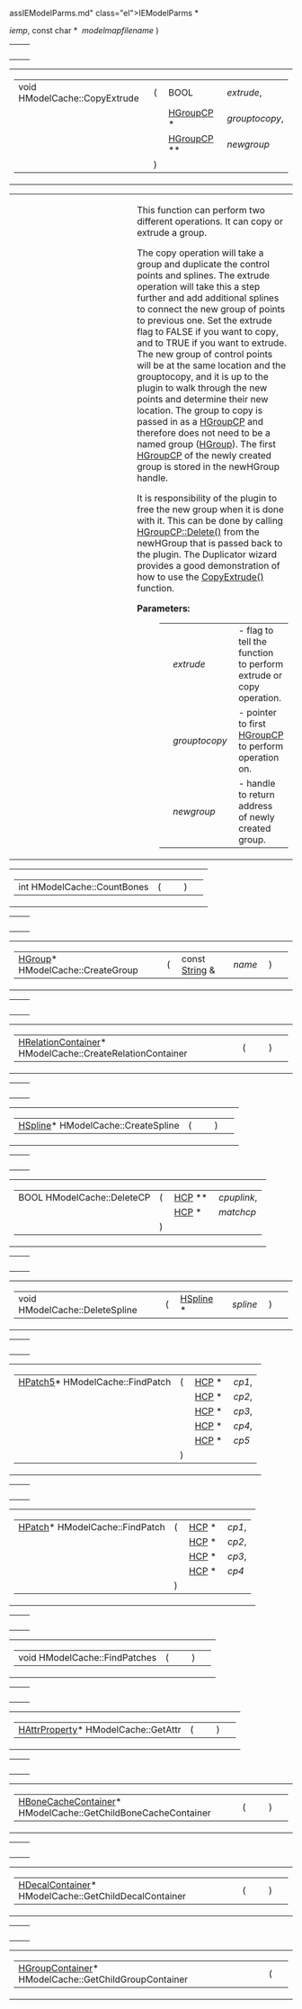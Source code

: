 assIEModelParms.md" class="el">IEModelParms</a> * </td>
<td class="mdname" data-nowrap=""><em>iemp</em>,</td>
</tr>
<tr>
<td class="md" style="text-align: right;" data-nowrap=""></td>
<td class="md"></td>
<td class="md" data-nowrap="">const char * </td>
<td class="mdname" data-nowrap=""><em>modelmapfilename</em></td>
</tr>
<tr>
<td class="md"></td>
<td class="md">) </td>
<td colspan="2" class="md"></td>
</tr>
</tbody>
</table></td>
</tr>
</tbody>
</table>

|     |     |
|-----|-----|
|     |     |

<span id="2d35b860c39a26b9b4ec4e5a48bc2662" class="anchor"></span>

<table class="mdTable" data-cellpadding="2" data-cellspacing="0">
<colgroup>
<col style="width: 100%" />
</colgroup>
<tbody>
<tr>
<td class="mdRow"><table data-cellpadding="0" data-cellspacing="0" data-border="0">
<tbody>
<tr>
<td class="md" data-nowrap="" data-valign="top">void HModelCache::CopyExtrude</td>
<td class="md" data-valign="top">( </td>
<td class="md" data-nowrap="" data-valign="top">BOOL </td>
<td class="mdname" data-nowrap=""><em>extrude</em>,</td>
</tr>
<tr>
<td class="md" style="text-align: right;" data-nowrap=""></td>
<td class="md"></td>
<td class="md" data-nowrap=""><a href="classHGroupCP.md" class="el">HGroupCP</a> * </td>
<td class="mdname" data-nowrap=""><em>grouptocopy</em>,</td>
</tr>
<tr>
<td class="md" style="text-align: right;" data-nowrap=""></td>
<td class="md"></td>
<td class="md" data-nowrap=""><a href="classHGroupCP.md" class="el">HGroupCP</a> ** </td>
<td class="mdname" data-nowrap=""><em>newgroup</em></td>
</tr>
<tr>
<td class="md"></td>
<td class="md">) </td>
<td colspan="2" class="md"></td>
</tr>
</tbody>
</table></td>
</tr>
</tbody>
</table>

<table data-cellspacing="5" data-cellpadding="0" data-border="0">
<colgroup>
<col style="width: 50%" />
<col style="width: 50%" />
</colgroup>
<tbody>
<tr>
<td> </td>
<td><p>This function can perform two different operations. It can copy or extrude a group.</p>
<p>The copy operation will take a group and duplicate the control points and splines. The extrude operation will take this a step further and add additional splines to connect the new group of points to previous one. Set the extrude flag to FALSE if you want to copy, and to TRUE if you want to extrude. The new group of control points will be at the same location and the grouptocopy, and it is up to the plugin to walk through the new points and determine their new location. The group to copy is passed in as a <a href="classHGroupCP.md" class="el">HGroupCP</a> and therefore does not need to be a named group (<a href="classHGroup.md" class="el">HGroup</a>). The first <a href="classHGroupCP.md" class="el">HGroupCP</a> of the newly created group is stored in the newHGroup handle.</p>
<p>It is responsibility of the plugin to free the new group when it is done with it. This can be done by calling <a href="classHGroupCP.md#51a833214dab53bfafb630573fc0fe77" class="el">HGroupCP::Delete()</a> from the newHGroup that is passed back to the plugin. The Duplicator wizard provides a good demonstration of how to use the <a href="classHModelCache.md#2d35b860c39a26b9b4ec4e5a48bc2662" class="el">CopyExtrude()</a> function.</p>
<dl>
<dt><strong>Parameters:</strong></dt>
<dd>
<table data-border="0" data-cellspacing="2" data-cellpadding="0">
<tbody>
<tr>
<td data-valign="top"></td>
<td data-valign="top"><em>extrude</em> </td>
<td>- flag to tell the function to perform extrude or copy operation.</td>
</tr>
<tr>
<td data-valign="top"></td>
<td data-valign="top"><em>grouptocopy</em> </td>
<td>- pointer to first <a href="classHGroupCP.md" class="el">HGroupCP</a> to perform operation on.</td>
</tr>
<tr>
<td data-valign="top"></td>
<td data-valign="top"><em>newgroup</em> </td>
<td>- handle to return address of newly created group.</td>
</tr>
</tbody>
</table>
</dd>
</dl></td>
</tr>
</tbody>
</table>

<span id="a9a22a1f46e5d7b02571fa99cabdb4ae" class="anchor"></span>

<table class="mdTable" data-cellpadding="2" data-cellspacing="0">
<colgroup>
<col style="width: 100%" />
</colgroup>
<tbody>
<tr>
<td class="mdRow"><table data-cellpadding="0" data-cellspacing="0" data-border="0">
<tbody>
<tr>
<td class="md" data-nowrap="" data-valign="top">int HModelCache::CountBones</td>
<td class="md" data-valign="top">( </td>
<td class="mdname1" data-valign="top" data-nowrap=""></td>
<td class="md" data-valign="top"> ) </td>
<td class="md" data-nowrap=""></td>
</tr>
</tbody>
</table></td>
</tr>
</tbody>
</table>

|     |     |
|-----|-----|
|     |     |

<span id="3457f3925a645b56a1071cad97e0c2b8" class="anchor"></span>

<table class="mdTable" data-cellpadding="2" data-cellspacing="0">
<colgroup>
<col style="width: 100%" />
</colgroup>
<tbody>
<tr>
<td class="mdRow"><table data-cellpadding="0" data-cellspacing="0" data-border="0">
<tbody>
<tr>
<td class="md" data-nowrap="" data-valign="top"><a href="classHGroup.md" class="el">HGroup</a>* HModelCache::CreateGroup</td>
<td class="md" data-valign="top">( </td>
<td class="md" data-nowrap="" data-valign="top">const <a href="classString.md" class="el">String</a> &amp; </td>
<td class="mdname1" data-valign="top" data-nowrap=""><em>name</em></td>
<td class="md" data-valign="top"> ) </td>
<td class="md" data-nowrap=""></td>
</tr>
</tbody>
</table></td>
</tr>
</tbody>
</table>

|     |     |
|-----|-----|
|     |     |

<span id="2aaee36a31c15a2cb6df223cefa6be1c" class="anchor"></span>

<table class="mdTable" data-cellpadding="2" data-cellspacing="0">
<colgroup>
<col style="width: 100%" />
</colgroup>
<tbody>
<tr>
<td class="mdRow"><table data-cellpadding="0" data-cellspacing="0" data-border="0">
<tbody>
<tr>
<td class="md" data-nowrap="" data-valign="top"><a href="classHRelationContainer.md" class="el">HRelationContainer</a>* HModelCache::CreateRelationContainer</td>
<td class="md" data-valign="top">( </td>
<td class="mdname1" data-valign="top" data-nowrap=""></td>
<td class="md" data-valign="top"> ) </td>
<td class="md" data-nowrap=""></td>
</tr>
</tbody>
</table></td>
</tr>
</tbody>
</table>

|     |     |
|-----|-----|
|     |     |

<span id="9d4e613a9fceb4c9caf20b5b08fbb91b" class="anchor"></span>

<table class="mdTable" data-cellpadding="2" data-cellspacing="0">
<colgroup>
<col style="width: 100%" />
</colgroup>
<tbody>
<tr>
<td class="mdRow"><table data-cellpadding="0" data-cellspacing="0" data-border="0">
<tbody>
<tr>
<td class="md" data-nowrap="" data-valign="top"><a href="classHSpline.md" class="el">HSpline</a>* HModelCache::CreateSpline</td>
<td class="md" data-valign="top">( </td>
<td class="mdname1" data-valign="top" data-nowrap=""></td>
<td class="md" data-valign="top"> ) </td>
<td class="md" data-nowrap=""></td>
</tr>
</tbody>
</table></td>
</tr>
</tbody>
</table>

|     |     |
|-----|-----|
|     |     |

<span id="3ca9a1702657494cf758c905c90b125b" class="anchor"></span>

<table class="mdTable" data-cellpadding="2" data-cellspacing="0">
<colgroup>
<col style="width: 100%" />
</colgroup>
<tbody>
<tr>
<td class="mdRow"><table data-cellpadding="0" data-cellspacing="0" data-border="0">
<tbody>
<tr>
<td class="md" data-nowrap="" data-valign="top">BOOL HModelCache::DeleteCP</td>
<td class="md" data-valign="top">( </td>
<td class="md" data-nowrap="" data-valign="top"><a href="classHCP.md" class="el">HCP</a> ** </td>
<td class="mdname" data-nowrap=""><em>cpuplink</em>,</td>
</tr>
<tr>
<td class="md" style="text-align: right;" data-nowrap=""></td>
<td class="md"></td>
<td class="md" data-nowrap=""><a href="classHCP.md" class="el">HCP</a> * </td>
<td class="mdname" data-nowrap=""><em>matchcp</em></td>
</tr>
<tr>
<td class="md"></td>
<td class="md">) </td>
<td colspan="2" class="md"></td>
</tr>
</tbody>
</table></td>
</tr>
</tbody>
</table>

|     |     |
|-----|-----|
|     |     |

<span id="54946ba93d9b3b704f8bec9eb695fd66" class="anchor"></span>

<table class="mdTable" data-cellpadding="2" data-cellspacing="0">
<colgroup>
<col style="width: 100%" />
</colgroup>
<tbody>
<tr>
<td class="mdRow"><table data-cellpadding="0" data-cellspacing="0" data-border="0">
<tbody>
<tr>
<td class="md" data-nowrap="" data-valign="top">void HModelCache::DeleteSpline</td>
<td class="md" data-valign="top">( </td>
<td class="md" data-nowrap="" data-valign="top"><a href="classHSpline.md" class="el">HSpline</a> * </td>
<td class="mdname1" data-valign="top" data-nowrap=""><em>spline</em></td>
<td class="md" data-valign="top"> ) </td>
<td class="md" data-nowrap=""></td>
</tr>
</tbody>
</table></td>
</tr>
</tbody>
</table>

|     |     |
|-----|-----|
|     |     |

<span id="08c6fbaf2184d17c67eff6f086b5591d" class="anchor"></span>

<table class="mdTable" data-cellpadding="2" data-cellspacing="0">
<colgroup>
<col style="width: 100%" />
</colgroup>
<tbody>
<tr>
<td class="mdRow"><table data-cellpadding="0" data-cellspacing="0" data-border="0">
<tbody>
<tr>
<td class="md" data-nowrap="" data-valign="top"><a href="classHPatch5.md" class="el">HPatch5</a>* HModelCache::FindPatch</td>
<td class="md" data-valign="top">( </td>
<td class="md" data-nowrap="" data-valign="top"><a href="classHCP.md" class="el">HCP</a> * </td>
<td class="mdname" data-nowrap=""><em>cp1</em>,</td>
</tr>
<tr>
<td class="md" style="text-align: right;" data-nowrap=""></td>
<td class="md"></td>
<td class="md" data-nowrap=""><a href="classHCP.md" class="el">HCP</a> * </td>
<td class="mdname" data-nowrap=""><em>cp2</em>,</td>
</tr>
<tr>
<td class="md" style="text-align: right;" data-nowrap=""></td>
<td class="md"></td>
<td class="md" data-nowrap=""><a href="classHCP.md" class="el">HCP</a> * </td>
<td class="mdname" data-nowrap=""><em>cp3</em>,</td>
</tr>
<tr>
<td class="md" style="text-align: right;" data-nowrap=""></td>
<td class="md"></td>
<td class="md" data-nowrap=""><a href="classHCP.md" class="el">HCP</a> * </td>
<td class="mdname" data-nowrap=""><em>cp4</em>,</td>
</tr>
<tr>
<td class="md" style="text-align: right;" data-nowrap=""></td>
<td class="md"></td>
<td class="md" data-nowrap=""><a href="classHCP.md" class="el">HCP</a> * </td>
<td class="mdname" data-nowrap=""><em>cp5</em></td>
</tr>
<tr>
<td class="md"></td>
<td class="md">) </td>
<td colspan="2" class="md"></td>
</tr>
</tbody>
</table></td>
</tr>
</tbody>
</table>

|     |     |
|-----|-----|
|     |     |

<span id="1b363b3b90cae623ff02bec2907d2bed" class="anchor"></span>

<table class="mdTable" data-cellpadding="2" data-cellspacing="0">
<colgroup>
<col style="width: 100%" />
</colgroup>
<tbody>
<tr>
<td class="mdRow"><table data-cellpadding="0" data-cellspacing="0" data-border="0">
<tbody>
<tr>
<td class="md" data-nowrap="" data-valign="top"><a href="classHPatch.md" class="el">HPatch</a>* HModelCache::FindPatch</td>
<td class="md" data-valign="top">( </td>
<td class="md" data-nowrap="" data-valign="top"><a href="classHCP.md" class="el">HCP</a> * </td>
<td class="mdname" data-nowrap=""><em>cp1</em>,</td>
</tr>
<tr>
<td class="md" style="text-align: right;" data-nowrap=""></td>
<td class="md"></td>
<td class="md" data-nowrap=""><a href="classHCP.md" class="el">HCP</a> * </td>
<td class="mdname" data-nowrap=""><em>cp2</em>,</td>
</tr>
<tr>
<td class="md" style="text-align: right;" data-nowrap=""></td>
<td class="md"></td>
<td class="md" data-nowrap=""><a href="classHCP.md" class="el">HCP</a> * </td>
<td class="mdname" data-nowrap=""><em>cp3</em>,</td>
</tr>
<tr>
<td class="md" style="text-align: right;" data-nowrap=""></td>
<td class="md"></td>
<td class="md" data-nowrap=""><a href="classHCP.md" class="el">HCP</a> * </td>
<td class="mdname" data-nowrap=""><em>cp4</em></td>
</tr>
<tr>
<td class="md"></td>
<td class="md">) </td>
<td colspan="2" class="md"></td>
</tr>
</tbody>
</table></td>
</tr>
</tbody>
</table>

|     |     |
|-----|-----|
|     |     |

<span id="e7b1da659f4edf4341f82531d66602b5" class="anchor"></span>

<table class="mdTable" data-cellpadding="2" data-cellspacing="0">
<colgroup>
<col style="width: 100%" />
</colgroup>
<tbody>
<tr>
<td class="mdRow"><table data-cellpadding="0" data-cellspacing="0" data-border="0">
<tbody>
<tr>
<td class="md" data-nowrap="" data-valign="top">void HModelCache::FindPatches</td>
<td class="md" data-valign="top">( </td>
<td class="mdname1" data-valign="top" data-nowrap=""></td>
<td class="md" data-valign="top"> ) </td>
<td class="md" data-nowrap=""></td>
</tr>
</tbody>
</table></td>
</tr>
</tbody>
</table>

|     |     |
|-----|-----|
|     |     |

<span id="b092f4dc2c9bdb7c92b4d4b1c90e2c37" class="anchor"></span>

<table class="mdTable" data-cellpadding="2" data-cellspacing="0">
<colgroup>
<col style="width: 100%" />
</colgroup>
<tbody>
<tr>
<td class="mdRow"><table data-cellpadding="0" data-cellspacing="0" data-border="0">
<tbody>
<tr>
<td class="md" data-nowrap="" data-valign="top"><a href="classHAttrProperty.md" class="el">HAttrProperty</a>* HModelCache::GetAttr</td>
<td class="md" data-valign="top">( </td>
<td class="mdname1" data-valign="top" data-nowrap=""></td>
<td class="md" data-valign="top"> ) </td>
<td class="md" data-nowrap=""></td>
</tr>
</tbody>
</table></td>
</tr>
</tbody>
</table>

|     |     |
|-----|-----|
|     |     |

<span id="c8469212b010d0cff6c7b68988867b3e" class="anchor"></span>

<table class="mdTable" data-cellpadding="2" data-cellspacing="0">
<colgroup>
<col style="width: 100%" />
</colgroup>
<tbody>
<tr>
<td class="mdRow"><table data-cellpadding="0" data-cellspacing="0" data-border="0">
<tbody>
<tr>
<td class="md" data-nowrap="" data-valign="top"><a href="classHBoneCacheContainer.md" class="el">HBoneCacheContainer</a>* HModelCache::GetChildBoneCacheContainer</td>
<td class="md" data-valign="top">( </td>
<td class="mdname1" data-valign="top" data-nowrap=""></td>
<td class="md" data-valign="top"> ) </td>
<td class="md" data-nowrap=""></td>
</tr>
</tbody>
</table></td>
</tr>
</tbody>
</table>

|     |     |
|-----|-----|
|     |     |

<span id="5d06968c9ed87e4d5a8956df5feb005b" class="anchor"></span>

<table class="mdTable" data-cellpadding="2" data-cellspacing="0">
<colgroup>
<col style="width: 100%" />
</colgroup>
<tbody>
<tr>
<td class="mdRow"><table data-cellpadding="0" data-cellspacing="0" data-border="0">
<tbody>
<tr>
<td class="md" data-nowrap="" data-valign="top"><a href="classHDecalContainer.md" class="el">HDecalContainer</a>* HModelCache::GetChildDecalContainer</td>
<td class="md" data-valign="top">( </td>
<td class="mdname1" data-valign="top" data-nowrap=""></td>
<td class="md" data-valign="top"> ) </td>
<td class="md" data-nowrap=""></td>
</tr>
</tbody>
</table></td>
</tr>
</tbody>
</table>

|     |     |
|-----|-----|
|     |     |

<span id="57fb59ebac9c3df87f0abb9121fabc37" class="anchor"></span>

<table class="mdTable" data-cellpadding="2" data-cellspacing="0">
<colgroup>
<col style="width: 100%" />
</colgroup>
<tbody>
<tr>
<td class="mdRow"><table data-cellpadding="0" data-cellspacing="0" data-border="0">
<tbody>
<tr>
<td class="md" data-nowrap="" data-valign="top"><a href="classHGroupContainer.md" class="el">HGroupContainer</a>* HModelCache::GetChildGroupContainer</td>
<td class="md" data-valign="top">( </td>
<td class